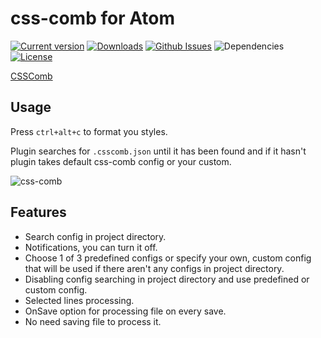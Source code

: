 # css-comb for Atom
[![Current version](https://img.shields.io/apm/v/css-comb.svg)](https://atom.io/packages/css-comb)
[![Downloads](https://img.shields.io/apm/dm/css-comb.svg)](https://atom.io/packages/css-comb)
[![Github Issues](https://img.shields.io/github/issues/d4rkr00t/css-comb-atom.svg)](https://github.com/d4rkr00t/css-comb-atom/issues)
![Dependencies](https://david-dm.org/d4rkr00t/css-comb-atom.svg)
[![License](https://img.shields.io/apm/l/css-comb.svg)](http://opensource.org/licenses/MIT)

[CSSComb](https://github.com/csscomb/csscomb.js)

## Usage

Press `ctrl+alt+c` to format you styles.

Plugin searches for `.csscomb.json` until it has been found and if it hasn't plugin takes default css-comb config or your custom.

![css-comb](https://cloud.githubusercontent.com/assets/200119/5740596/e244b8f6-9c15-11e4-8263-a31909ddd47e.gif)

## Features

* Search config in project directory.
* Notifications, you can turn it off.
* Choose 1 of 3 predefined configs or specify your own,
  custom config that will be used if there aren't any configs in project directory.
* Disabling config searching in project directory and use predefined or custom config.
* Selected lines processing.
* OnSave option for processing file on every save.
* No need saving file to process it.

